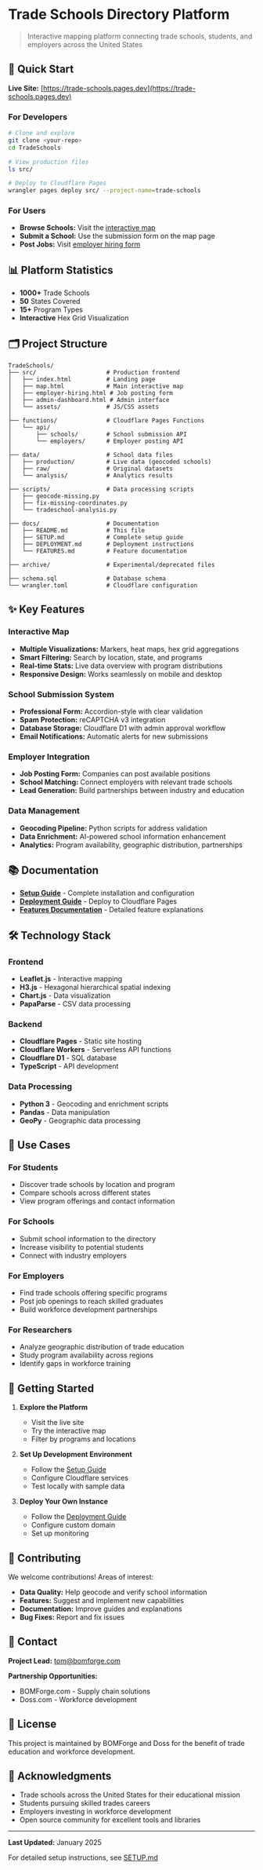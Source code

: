 # Trade Schools Directory Platform

> Interactive mapping platform connecting trade schools, students, and employers across the United States

## 🚀 Quick Start

**Live Site:** [https://trade-schools.pages.dev](https://trade-schools.pages.dev)

### For Developers
```bash
# Clone and explore
git clone <your-repo>
cd TradeSchools

# View production files
ls src/

# Deploy to Cloudflare Pages
wrangler pages deploy src/ --project-name=trade-schools
```

### For Users
- **Browse Schools:** Visit the [interactive map](https://trade-schools.pages.dev/map.html)
- **Submit a School:** Use the submission form on the map page
- **Post Jobs:** Visit [employer hiring form](https://trade-schools.pages.dev/employer-hiring.html)

## 📊 Platform Statistics

- **1000+** Trade Schools
- **50** States Covered
- **15+** Program Types
- **Interactive** Hex Grid Visualization

## 🗂️ Project Structure

```
TradeSchools/
├── src/                    # Production frontend
│   ├── index.html          # Landing page
│   ├── map.html            # Main interactive map
│   ├── employer-hiring.html # Job posting form
│   ├── admin-dashboard.html # Admin interface
│   └── assets/             # JS/CSS assets
│
├── functions/              # Cloudflare Pages Functions
│   └── api/
│       ├── schools/        # School submission API
│       └── employers/      # Employer posting API
│
├── data/                   # School data files
│   ├── production/         # Live data (geocoded schools)
│   ├── raw/                # Original datasets
│   └── analysis/           # Analytics results
│
├── scripts/                # Data processing scripts
│   ├── geocode-missing.py
│   ├── fix-missing-coordinates.py
│   └── tradeschool-analysis.py
│
├── docs/                   # Documentation
│   ├── README.md           # This file
│   ├── SETUP.md            # Complete setup guide
│   ├── DEPLOYMENT.md       # Deployment instructions
│   └── FEATURES.md         # Feature documentation
│
├── archive/                # Experimental/deprecated files
│
├── schema.sql              # Database schema
└── wrangler.toml           # Cloudflare configuration
```

## ✨ Key Features

### Interactive Map
- **Multiple Visualizations:** Markers, heat maps, hex grid aggregations
- **Smart Filtering:** Search by location, state, and programs
- **Real-time Stats:** Live data overview with program distributions
- **Responsive Design:** Works seamlessly on mobile and desktop

### School Submission System
- **Professional Form:** Accordion-style with clear validation
- **Spam Protection:** reCAPTCHA v3 integration
- **Database Storage:** Cloudflare D1 with admin approval workflow
- **Email Notifications:** Automatic alerts for new submissions

### Employer Integration
- **Job Posting Form:** Companies can post available positions
- **School Matching:** Connect employers with relevant trade schools
- **Lead Generation:** Build partnerships between industry and education

### Data Management
- **Geocoding Pipeline:** Python scripts for address validation
- **Data Enrichment:** AI-powered school information enhancement
- **Analytics:** Program availability, geographic distribution, partnerships

## 📚 Documentation

- **[Setup Guide](SETUP.md)** - Complete installation and configuration
- **[Deployment Guide](DEPLOYMENT.md)** - Deploy to Cloudflare Pages
- **[Features Documentation](FEATURES.md)** - Detailed feature explanations

## 🛠️ Technology Stack

### Frontend
- **Leaflet.js** - Interactive mapping
- **H3.js** - Hexagonal hierarchical spatial indexing
- **Chart.js** - Data visualization
- **PapaParse** - CSV data processing

### Backend
- **Cloudflare Pages** - Static site hosting
- **Cloudflare Workers** - Serverless API functions
- **Cloudflare D1** - SQL database
- **TypeScript** - API development

### Data Processing
- **Python 3** - Geocoding and enrichment scripts
- **Pandas** - Data manipulation
- **GeoPy** - Geographic data processing

## 🎯 Use Cases

### For Students
- Discover trade schools by location and program
- Compare schools across different states
- View program offerings and contact information

### For Schools
- Submit school information to the directory
- Increase visibility to potential students
- Connect with industry employers

### For Employers
- Find trade schools offering specific programs
- Post job openings to reach skilled graduates
- Build workforce development partnerships

### For Researchers
- Analyze geographic distribution of trade education
- Study program availability across regions
- Identify gaps in workforce training

## 🚀 Getting Started

1. **Explore the Platform**
   - Visit the live site
   - Try the interactive map
   - Filter by programs and locations

2. **Set Up Development Environment**
   - Follow the [Setup Guide](SETUP.md)
   - Configure Cloudflare services
   - Test locally with sample data

3. **Deploy Your Own Instance**
   - Follow the [Deployment Guide](DEPLOYMENT.md)
   - Configure custom domain
   - Set up monitoring

## 🤝 Contributing

We welcome contributions! Areas of interest:

- **Data Quality:** Help geocode and verify school information
- **Features:** Suggest and implement new capabilities
- **Documentation:** Improve guides and explanations
- **Bug Fixes:** Report and fix issues

## 📧 Contact

**Project Lead:** tom@bomforge.com

**Partnership Opportunities:**
- BOMForge.com - Supply chain solutions
- Doss.com - Workforce development

## 📄 License

This project is maintained by BOMForge and Doss for the benefit of trade education and workforce development.

## 🎉 Acknowledgments

- Trade schools across the United States for their educational mission
- Students pursuing skilled trades careers
- Employers investing in workforce development
- Open source community for excellent tools and libraries

---

**Last Updated:** January 2025

For detailed setup instructions, see [SETUP.md](SETUP.md)


